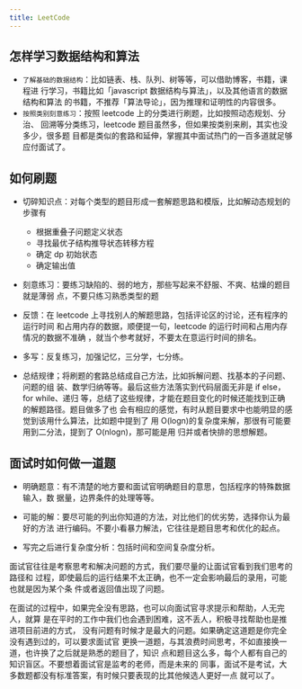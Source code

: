```yaml
---
title: LeetCode
---
```


## 怎样学习数据结构和算法

-   `了解基础的数据结构`：比如链表、栈、队列、树等等，可以借助博客，书籍，课程进
    行学习，书籍比如「javascript 数据结构与算法」，以及其他语言的数据结构和算法
    的书籍，不推荐「算法导论」，因为推理和证明性的内容很多。
-   `按照类别刻意练习`：按照 leetcode 上的分类进行刷题，比如按照动态规划、分治、
    回溯等分类练习，leetcode 题目虽然多，但如果按类别来刷，其实也没多少，很多题
    目都是类似的套路和延伸，掌握其中面试热门的一百多道就足够应付面试了。

## 如何刷题

-   切碎知识点：对每个类型的题目形成一套解题思路和模版，比如解动态规划的步骤有
    -   根据重叠子问题定义状态
    -   寻找最优子结构推导状态转移方程
    -   确定 dp 初始状态
    -   确定输出值
-   刻意练习：要练习缺陷的、弱的地方，那些写起来不舒服、不爽、枯燥的题目就是薄弱
    点，不要只练习熟悉类型的题

-   反馈：在 leetcode 上寻找别人的解题思路，包括评论区的讨论，还有程序的运行时间
    和占用内存的数据，顺便提一句，leetcode 的运行时间和占用内存情况的数据不准确
    ，就当个参考就好，不要太在意运行时间的排名。
-   多写：反复练习，加强记忆，三分学，七分练。
-   总结规律；将刷题的套路总结成自己方法，比如拆解问题、找基本的子问题、问题的组
    装、数学归纳等等。最后这些方法落实到代码层面无非是 if else，for while、递归
    等，总结了这些规律，才能在题目变化的时候还能找到正确的解题路径。题目做多了也
    会有相应的感觉，有时从题目要求中也能明显的感觉到该用什么算法，比如题中提到了
    用 O(logn)的复杂度来解，那很有可能要用到二分法，提到了 O(nlogn)，那可能是用
    归并或者快排的思想解题。

## 面试时如何做一道题

-   明确题意：有不清楚的地方要和面试官明确题目的意思，包括程序的特殊数据输入，数
    据量，边界条件的处理等等。

-   可能的解：要尽可能的列出你知道的方法，对比他们的优劣势，选择你认为最好的方法
    进行编码。不要小看暴力解法，它往往是题目思考和优化的起点。

-   写完之后进行复杂度分析：包括时间和空间复杂度分析。

​ 面试官往往是考察思考和解决问题的方式，我们要尽量的让面试官看到我们思考的路径和
过程，即使最后的运行结果不太正确，也不一定会影响最后的录用，可能也就是因为某个条
件或者返回值出现了问题。

​ 在面试的过程中，如果完全没有思路，也可以向面试官寻求提示和帮助，人无完人，就算
是在平时的工作中我们也会遇到困难，这不丢人，积极寻找帮助也是推进项目前进的方式，
没有问题有时候才是最大的问题。如果确定这道题是你完全没有遇到过的，可以要求面试官
更换一道题，与其浪费时间思考，不如直接换一道，也许换了之后就是熟悉的题目了，知识
点和题目这么多，每个人都有自己的知识盲区。不要想着面试官是监考的老师，而是未来的
同事，面试不是考试，大多数题都没有标准答案，有时候只要表现的比其他候选人更好一点
就可以了。
